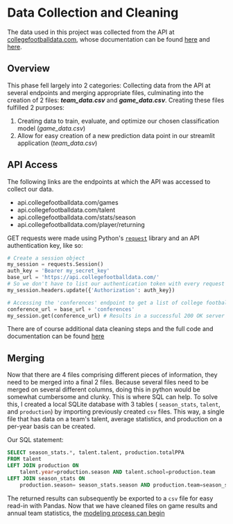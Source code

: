 # Data Collection and Cleaning

The data used in this project was collected from the API at [collegefootballdata.com](https://www.collegefootballdata.com/), whose documentation can be found [here](https://api.collegefootballdata.com/api/docs/?url=/api-docs.json#/) and [here](https://github.com/CFBD/cfbd-python).

## Overview
This phase fell largely into 2 categories: Collecting data from the API at several endpoints and merging appropriate files, culminating into the creation of 2 files: ***team_data.csv*** and ***game_data.csv***. Creating these files fulfilled 2 purposes:
1. Creating data to train, evaluate, and optimize our chosen classification model (*game_data.csv*)
2. Allow for easy creation of a new prediction data point in our streamlit application (*team_data.csv*)

## API Access
The following links are the endpoints at which the API was accessed to collect our data.
* api.collegefootballdata.com/games
* api.collegefootballdata.com/talent
* api.collegefootballdata.com/stats/season
* api.collegefootballdata.com/player/returning

GET requests were made using Python's [`request`](https://docs.python-requests.org/en/master/) library and an API authentication key, like so:
```python
# Create a session object
my_session = requests.Session()
auth_key = 'Bearer my_secret_key'
base_url = 'https://api.collegefootballdata.com/'
# So we don't have to list our authentication token with every request
my_session.headers.update({'Authorization': auth_key})

# Accessing the 'conferences' endpoint to get a list of college football conferences
conference_url = base_url + 'conferences'
my_session.get(conference_url) # Results in a successful 200 OK server response
```
There are of course additional data cleaning steps and the full code and documentation can be found [here]()

## Merging
Now that there are 4 files comprising different pieces of information, they need to be merged into a final 2 files. Because several files need to be merged on several different columns, doing this in python would be somewhat cumbersome and clunky. This is where SQL can help. To solve this, I created a local SQLite database with 3 tables ( `season_stats`, `talent`, and `production`) by importing previously created `csv` files. This way, a single file that has data on a team's talent, average statistics, and production on a per-year basis can be created.

Our SQL statement:
```SQL
SELECT season_stats.*, talent.talent, production.totalPPA 
FROM talent 
LEFT JOIN production ON 
    talent.year=production.season AND talent.school=production.team 
LEFT JOIN season_stats ON 
    production.season= season_stats.season AND production.team=season_stats.team;
```

The returned results can subsequently be exported to a `csv` file for easy read-in with Pandas. Now that we have cleaned files on game results and annual team statistics, the [modeling process can begin]()
